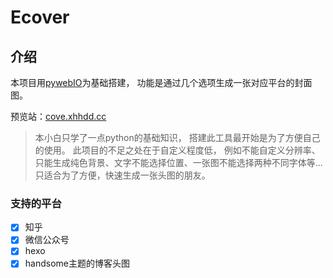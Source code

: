 # Ecover

## 介绍
本项目用[pywebIO](https://github.com/pywebio/PyWebIO)为基础搭建，
功能是通过几个选项生成一张对应平台的封面图。

预览站：[cove.xhhdd.cc](https://cover.xhhdd.cc)

> 本小白只学了一点python的基础知识，
> 搭建此工具最开始是为了方便自己的使用。
> 此项目的不足之处在于自定义程度低，
> 例如不能自定义分辨率、只能生成纯色背景、文字不能选择位置、一张图不能选择两种不同字体等...
> 只适合为了方便，快速生成一张头图的朋友。

### 支持的平台

- [x] 知乎
- [x] 微信公众号
- [x] hexo
- [x] handsome主题的博客头图
